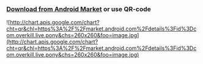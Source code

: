 ### [Download from Android Market](https://market.android.com/details?id=com.overkill.live.pony) or use QR-code ###
![http://chart.apis.google.com/chart?cht=qr&chl=https%3A%2F%2Fmarket.android.com%2Fdetails%3Fid%3Dcom.overkill.live.pony&chs=260x260&foo=image.jpg](http://chart.apis.google.com/chart?cht=qr&chl=https%3A%2F%2Fmarket.android.com%2Fdetails%3Fid%3Dcom.overkill.live.pony&chs=260x260&foo=image.jpg)